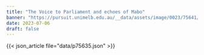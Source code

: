 ```yaml
---
title: "The Voice to Parliament and echoes of Mabo"
banner: "https://pursuit.unimelb.edu.au/__data/assets/image/0023/75641/The-Voice-to-Parliament-and-echoes-of-Mabo_a6671d1c-c1b6-472c-8ab9-ccc7043e1fcb.jpg"
date: 2023-07-06
draft: false
---
```


{{< json_article file="data/p75635.json" >}}